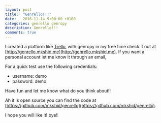 ```yaml
---
layout: post
title:  "Genrello!!!"
date:   2016-11-14 9:00:00 +0100
categories: genrello genropy
description: Genrello!!!
comments: true
---
```


I created a platform like [Trello](https://trello.com/), with genropy in my 
free time check it out at [http://genrello.mkshid.me](http://genrello.mkshid.me).
If you want a personal account let me know it through an email,

For a quick test use the following credentials:

  -  username: demo
  -  password: demo 

Have fun and let me know what do you think about!!

Ah it is open source you can find the code at [https://github.com/mkshid/genrello](https://github.com/mkshid/genrello).

I hope you will like it!
bye!!
